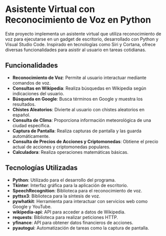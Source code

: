 # Asistente Virtual con Reconocimiento de Voz en Python

Este proyecto implementa un asistente virtual que utiliza reconocimiento de voz para ejecutarse en un gadget de escritorio, desarrollado con Python y Visual Studio Code. Inspirado en tecnologías como Siri y Cortana, ofrece diversas funcionalidades para asistir al usuario en tareas cotidianas.

## Funcionalidades

- **Reconocimiento de Voz**: Permite al usuario interactuar mediante comandos de voz.
- **Consultas en Wikipedia**: Realiza búsquedas en Wikipedia según indicaciones del usuario.
- **Búsqueda en Google**: Busca términos en Google y muestra los resultados.
- **Chistes Aleatorios**: Divierte al usuario con chistes aleatorios en español.
- **Consulta de Clima**: Proporciona información meteorológica de una ciudad específica.
- **Captura de Pantalla**: Realiza capturas de pantalla y las guarda automáticamente.
- **Consulta de Precios de Acciones y Criptomonedas**: Obtiene el precio actual de acciones y criptomonedas populares.
- **Calculadora**: Realiza operaciones matemáticas básicas.

## Tecnologías Utilizadas

- **Python**: Utilizado para el desarrollo del programa.
- **Tkinter**: Interfaz gráfica para la aplicación de escritorio.
- **SpeechRecognition**: Biblioteca para el reconocimiento de voz.
- **pyttsx3**: Biblioteca para la síntesis de voz.
- **pywhatkit**: Herramienta para interactuar con servicios web como Google y YouTube.
- **wikipedia-api**: API para acceder a datos de Wikipedia.
- **requests**: Biblioteca para realizar peticiones HTTP.
- **yfinance**: API para obtener datos financieros de acciones.
- **pyautogui**: Automatización de tareas como la captura de pantalla.


